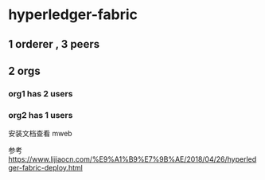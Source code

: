 # hyperledger-fabric 
##  1 orderer , 3 peers
##  2 orgs 
### org1 has 2 users
### org2 has 1 users

安装文档查看  mweb 

参考 https://www.lijiaocn.com/%E9%A1%B9%E7%9B%AE/2018/04/26/hyperledger-fabric-deploy.html 
